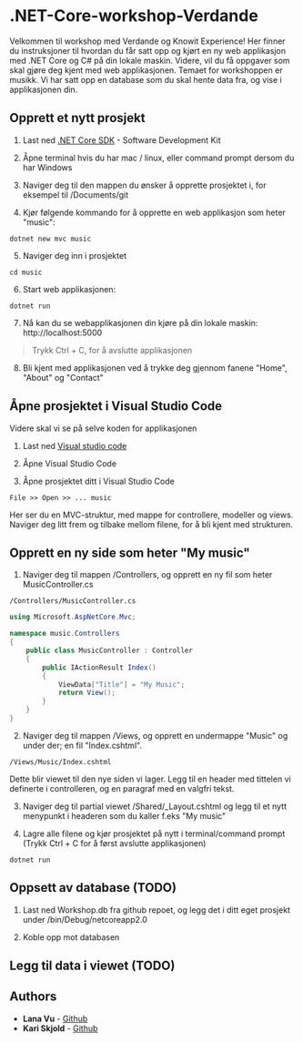 # .NET-Core-workshop-Verdande

Velkommen til workshop med Verdande og Knowit Experience! Her finner du instruksjoner til hvordan du får satt opp og kjørt en ny web applikasjon med .NET Core og C# på din lokale maskin. Videre, vil du få oppgaver som skal gjøre deg kjent med web applikasjonen. Temaet for workshoppen er musikk. Vi har satt opp en database som du skal hente data fra, og vise i applikasjonen din.

## Opprett et nytt prosjekt

1. Last ned [.NET Core SDK](https://www.microsoft.com/net/download/macos) - Software Development Kit

2. Åpne terminal hvis du har mac / linux, eller command prompt dersom du har Windows

3. Naviger deg til den mappen du ønsker å opprette prosjektet i, for eksempel til /Documents/git

4. Kjør følgende kommando for å opprette en web applikasjon som heter "music":

```
dotnet new mvc music
```

5. Naviger deg inn i prosjektet

```
cd music
```

6. Start web applikasjonen:

```
dotnet run
```

7. Nå kan du se webapplikasjonen din kjøre på din lokale maskin:
http://localhost:5000

> Trykk Ctrl + C, for å avslutte applikasjonen

8. Bli kjent med applikasjonen ved å trykke deg gjennom fanene "Home", "About" og "Contact"


## Åpne prosjektet i Visual Studio Code

Videre skal vi se på selve koden for applikasjonen

1. Last ned [Visual studio code](https://code.visualstudio.com/)

1. Åpne Visual Studio Code

2. Åpne prosjektet ditt i Visual Studio Code

```
File >> Open >> ... music
```

<!---Snakk om MVC-modellen på white board--->

Her ser du en MVC-struktur, med mappe for controllere, modeller og views. Naviger deg litt frem og tilbake mellom filene, for å bli kjent med strukturen.

## Opprett en ny side som heter "My music"

1. Naviger deg til mappen /Controllers, og opprett en ny fil som heter MusicController.cs

```
/Controllers/MusicController.cs
```

```csharp
using Microsoft.AspNetCore.Mvc;

namespace music.Controllers
{
    public class MusicController : Controller
    {
        public IActionResult Index()
        {
            ViewData["Title"] = "My Music";
            return View();
        }
    }
}
```

2. Naviger deg til mappen /Views, og opprett en undermappe "Music" og under der; en fil "Index.cshtml".

```
/Views/Music/Index.cshtml
```

Dette blir viewet til den nye siden vi lager. Legg til en header med tittelen vi definerte i controlleren, og en paragraf med en valgfri tekst.

3. Naviger deg til partial viewet /Shared/_Layout.cshtml og legg til et nytt menypunkt i headeren som du kaller f.eks "My music"

<!--- asp-controller: music --->
<!--- asp-action: Index --->

4. Lagre alle filene og kjør prosjektet på nytt i terminal/command prompt (Trykk Ctrl + C for å først avslutte applikasjonen)

```
dotnet run
```

## Oppsett av database (TODO)

1. Last ned Workshop.db fra github repoet, og legg det i ditt eget prosjekt under /bin/Debug/netcoreapp2.0

2. Koble opp mot databasen

## Legg til data i viewet (TODO)

## Authors

* **Lana Vu** - [Github](https://github.com/lanavu)
* **Kari Skjold** - [Github](https://github.com/kariskjold)
